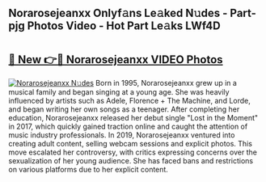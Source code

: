 ## Norarosejeanxx Onlyf𝚊ns Le𝚊ked N𝚞des - Part-pjg Photos Video - Hot Part Le𝚊ks LWf4D

# <h2><a href="http://ab83122.deff.icu/?id=Norarosejeanxx">🔗 New 👉🔴 Norarosejeanxx VIDEO Photos</a></h2>

[![Norarosejeanxx N𝚞des](https://i.imgur.com/rIISA9y.gif)](http://ab83122.deff.icu/?id=Norarosejeanxx)
Born in 1995, Norarosejeanxx grew up in a musical family and began singing at a young age. She was heavily influenced by artists such as Adele, Florence + The Machine, and Lorde, and began writing her own songs as a teenager. After completing her education, Norarosejeanxx released her debut single "Lost in the Moment" in 2017, which quickly gained traction online and caught the attention of music industry professionals. In 2019, Norarosejeanxx ventured into creating adult content, selling webcam sessions and explicit photos. This move escalated her controversy, with critics expressing concerns over the sexualization of her young audience. She has faced bans and restrictions on various platforms due to her explicit content.
